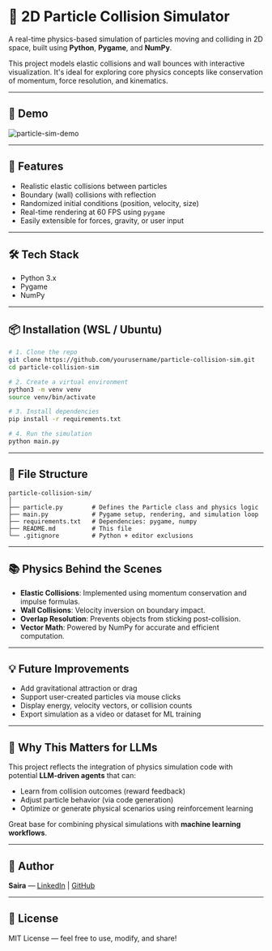 # 🧪 2D Particle Collision Simulator

A real-time physics-based simulation of particles moving and colliding in 2D space, built using **Python**, **Pygame**, and **NumPy**.

This project models elastic collisions and wall bounces with interactive visualization. It's ideal for exploring core physics concepts like conservation of momentum, force resolution, and kinematics.

---

## 🎥 Demo

![particle-sim-demo](https://via.placeholder.com/800x400?text=Add+Your+Simulation+GIF+Here)

---

## 🚀 Features

- Realistic elastic collisions between particles
- Boundary (wall) collisions with reflection
- Randomized initial conditions (position, velocity, size)
- Real-time rendering at 60 FPS using `pygame`
- Easily extensible for forces, gravity, or user input

---

## 🛠️ Tech Stack

- Python 3.x
- Pygame
- NumPy

---

## 📦 Installation (WSL / Ubuntu)

```bash
# 1. Clone the repo
git clone https://github.com/yourusername/particle-collision-sim.git
cd particle-collision-sim

# 2. Create a virtual environment
python3 -m venv venv
source venv/bin/activate

# 3. Install dependencies
pip install -r requirements.txt

# 4. Run the simulation
python main.py
```

---

## 📁 File Structure

```
particle-collision-sim/
│
├── particle.py        # Defines the Particle class and physics logic
├── main.py            # Pygame setup, rendering, and simulation loop
├── requirements.txt   # Dependencies: pygame, numpy
├── README.md          # This file
└── .gitignore         # Python + editor exclusions
```

---

## 📚 Physics Behind the Scenes

- **Elastic Collisions**: Implemented using momentum conservation and impulse formulas.
- **Wall Collisions**: Velocity inversion on boundary impact.
- **Overlap Resolution**: Prevents objects from sticking post-collision.
- **Vector Math**: Powered by NumPy for accurate and efficient computation.

---

## 💡 Future Improvements

- Add gravitational attraction or drag
- Support user-created particles via mouse clicks
- Display energy, velocity vectors, or collision counts
- Export simulation as a video or dataset for ML training

---

## 🤖 Why This Matters for LLMs

This project reflects the integration of physics simulation code with potential **LLM-driven agents** that can:
- Learn from collision outcomes (reward feedback)
- Adjust particle behavior (via code generation)
- Optimize or generate physical scenarios using reinforcement learning

Great base for combining physical simulations with **machine learning workflows**.

---


## 🧠 Author

**Saira** — [LinkedIn](https://www.linkedin.com/in/sairaj-sawant-249127154/) | [GitHub](https://github.com/sairaj97)

---

## 📝 License

MIT License — feel free to use, modify, and share!
